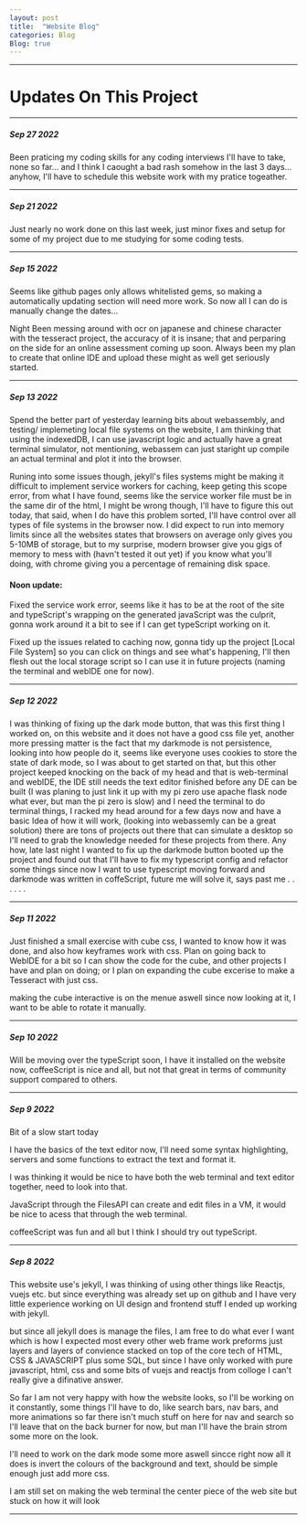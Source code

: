 ```yaml
---
layout: post
title:  "Website Blog"
categories: Blog
Blog: true
---
```


---
# Updates On This Project 
--- 
##### Sep 27 2022
Been praticing my coding skills for any coding interviews I'll have to take, none so far... and I think I caought a bad rash somehow in the last 3 days...
anyhow, I'll have to schedule this website work with my pratice togeather.


---
##### Sep 21 2022
Just nearly no work done on this last week, just minor fixes and setup for some of my project due to me studying for some coding tests.

---
##### Sep 15 2022
Seems like github pages only allows whitelisted gems, so making a automatically updating section will need more work. So now all I can do is manually change the dates...

Night
Been messing around with ocr on japanese and chinese character with the tesseract project, the accuracy of it is insane; that and perparing on the side for an online assessment coming up soon. Always been my plan to create that online IDE and upload these might as well get seriously started.

---
##### Sep 13 2022
Spend the better part of yesterday learning bits about webassembly, and testing/ implemeting local file systems on the website, I am thinking that using the indexedDB, I can use javascript logic and actually have a great terminal simulator, not mentioning, webassem can just staright up compile an actual terminal and plot it into the browser.

Runing into some issues though, jekyll's files systems might be making it difficult to implement service workers for caching, keep geting this scope error, from what I have found, seems like the service worker file must be in the same dir of the html, I might be wrong though, I'll have to figure this out today, that said, when I do have this problem sorted, I'll have control over all types of file systems in the browser now. 
I did expect to run into memory limits since all the websites states that browsers on average only gives you 5-10MB of storage, but to my surprise, modern browser give you gigs of memory to mess with (havn't tested it out yet) if you know what you'll doing, with chrome giving you a percentage of remaining disk space.

#### Noon update: 
Fixed the service work error, seems like it has to be at the root of the site and typeScript's wrapping on the generated javaScript was the culprit, gonna work around it a bit to see if I can get typeScript working on it.

Fixed up the issues related to caching now, gonna tidy up the project [Local File System] so you can click on things and see what's happening, I'll then flesh out the local storage script so I can use it in future projects (naming the terminal and webIDE one for now).


---
##### Sep 12 2022
I was thinking of fixing up the dark mode button, that was this first thing I worked on, on this website and it does not have a good css file yet, another more pressing matter is the fact that my darkmode is not persistence, looking into how people do it, seems like everyone uses cookies to store the state of dark mode, so I was about to get started on that, but this other project keeped knocking on the back of my head and that is web-terminal and webIDE, the IDE still needs the text editor finished before any DE can be built (I was planing to just link it up with my pi zero use apache flask node what ever, but man the pi zero is slow) and I need the terminal to do terminal things, I racked my head around for a few days now and have a basic Idea of how it will work, (looking into webassemly can be a great solution) there are tons of projects out there that can simulate a desktop so I'll need to grab the knowledge needed for these projects from there. Any how, late last night I wanted to fix up the darkmode button booted up the project and found out that I'll have to fix my typescript config and refactor some things since now I want to use typescript moving forward and darkmode was written in coffeScript, future me will solve it, says past me . . . . . .


---

##### Sep 11 2022
Just finished a small exercise with cube css, I wanted to know how it was done, and also how keyframes work with css.
Plan on going back to WebIDE for a bit so I can show the code for the cube, and other projects I have and plan on doing;
or I plan on expanding the cube excerise to make a Tesseract with just css.

making the cube interactive is on the menue aswell since now looking at it, I want to be able to rotate it manually.

---

##### Sep 10 2022
Will be moving over the typeScript soon, I have it installed on the website now, coffeeScript is nice and all, but not that great in terms of community support compared to others.

---


##### Sep 9 2022
Bit of a slow start today

I have the basics of the text editor now, I'll need some syntax highlighting, servers and some functions to extract the text and format it.

I was thinking it would be nice to have both the web terminal and text editor together, need to look into that.

JavaScript through the FilesAPI can create and edit files in a VM, it would be nice to acess that through the web terminal.

coffeeScript was fun and all but I think I should try out typeScript.


---
##### Sep 8 2022

This website use's jekyll, I was thinking of using other things like Reactjs, vuejs etc. but since everything was already set up on github and I have very little experience working on UI design and frontend stuff I ended up working with jekyll.

but since all jekyll does is manage the files, I am free to do what ever I want which is how I expected most every other web frame work preforms just layers and layers of convience stacked on top of the core tech of HTML, CSS & JAVASCRIPT plus some SQL, but since I have only worked with pure javascript, html, css and some bits of vuejs and reactjs from colloge I can't really give a difinative answer.

So far I am not very happy with how the website looks, so I'll be working on it constantly, some things I'll have to do, like search bars, nav bars, and more animations so far there isn't much stuff on here for nav and search so I'll leave that on the back burner for now, but man I'll have the brain strom some more on the look.

I'll need to work on the dark mode some more aswell sincce right now all it does is invert the colours of the background and text, should be simple enough just add more css.

I am still set on making the web terminal the center piece of the web site but stuck on how it will look

---